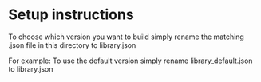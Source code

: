 # Setup instructions
To choose which version you want to build simply rename the matching .json file in this directory to library.json

For example: To use the default version simply rename library_default.json to library.json